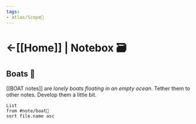 ```yaml
---
tags: 
- atlas/Scope🔬 
---
```



# <-[[Home]] | Notebox 🗃 

## Boats 🚤
[[BOAT notes]] are *lonely boats floating in an empty ocean*. Tether them to other notes. Develop them a little bit.

```dataview
List
from #note/boat🚤 
sort file.name asc
```

